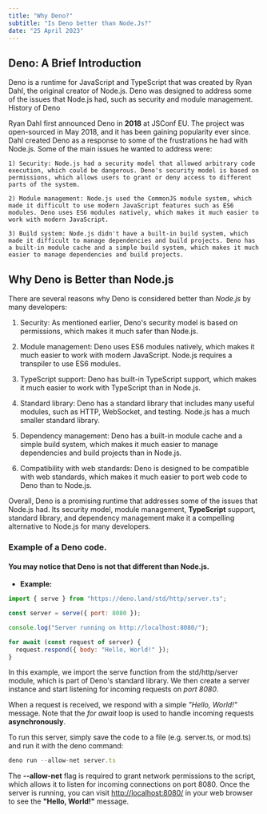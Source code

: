 ```yaml
---
title: "Why Deno?"
subtitle: "Is Deno better than Node.Js?"
date: "25 April 2023"
---
```


## Deno: A Brief Introduction

Deno is a runtime for JavaScript and TypeScript that was created by Ryan Dahl, the original creator of Node.js.
Deno was designed to address some of the issues that Node.js had, such as security and module management.
History of Deno

Ryan Dahl first announced Deno in **2018** at JSConf EU.
The project was open-sourced in May 2018, and it has been gaining popularity ever since. Dahl created Deno as a response to some of the frustrations he had with Node.js.
Some of the main issues he wanted to address were:

    1) Security: Node.js had a security model that allowed arbitrary code execution, which could be dangerous. Deno's security model is based on permissions, which allows users to grant or deny access to different parts of the system.

    2) Module management: Node.js used the CommonJS module system, which made it difficult to use modern JavaScript features such as ES6 modules. Deno uses ES6 modules natively, which makes it much easier to work with modern JavaScript.

    3) Build system: Node.js didn't have a built-in build system, which made it difficult to manage dependencies and build projects. Deno has a built-in module cache and a simple build system, which makes it much easier to manage dependencies and build projects.

## Why Deno is Better than Node.js

There are several reasons why Deno is considered better than _Node.js_ by many developers:

1. Security: As mentioned earlier, Deno's security model is based on permissions, which makes it much safer than Node.js.

2. Module management: Deno uses ES6 modules natively, which makes it much easier to work with modern JavaScript. Node.js requires a transpiler to use ES6 modules.

3. TypeScript support: Deno has built-in TypeScript support, which makes it much easier to work with TypeScript than in Node.js.

4. Standard library: Deno has a standard library that includes many useful modules, such as HTTP, WebSocket, and testing. Node.js has a much smaller standard library.

5. Dependency management: Deno has a built-in module cache and a simple build system, which makes it much easier to manage dependencies and build projects than in Node.js.

6. Compatibility with web standards: Deno is designed to be compatible with web standards, which makes it much easier to port web code to Deno than to Node.js.

Overall, Deno is a promising runtime that addresses some of the issues that Node.js had. Its security model, module management,
**TypeScript** support, standard library, and dependency management make it a compelling alternative to Node.js for many developers.

### Example of a Deno code.

#### You may notice that Deno is not that different than Node.js.

- **Example:**

```js
import { serve } from "https://deno.land/std/http/server.ts";

const server = serve({ port: 8080 });

console.log("Server running on http://localhost:8080/");

for await (const request of server) {
  request.respond({ body: "Hello, World!" });
}
```

In this example, we import the serve function from the std/http/server module, which is part of Deno's standard library.
We then create a server instance and start listening for incoming requests on _port 8080_.

When a request is received, we respond with a simple _"Hello, World!"_ message.
Note that the _for await_ loop is used to handle incoming requests **asynchronously**.

To run this server, simply save the code to a file (e.g. server.ts, or mod.ts) and run it with the deno command:

```js
deno run --allow-net server.ts
```

The **--allow-net** flag is required to grant network permissions to the script,
which allows it to listen for incoming connections on port 8080.
Once the server is running, you can visit [http://localhost:8080/](http://localhost:8080/) in your web browser to see the **"Hello, World!"** message.
